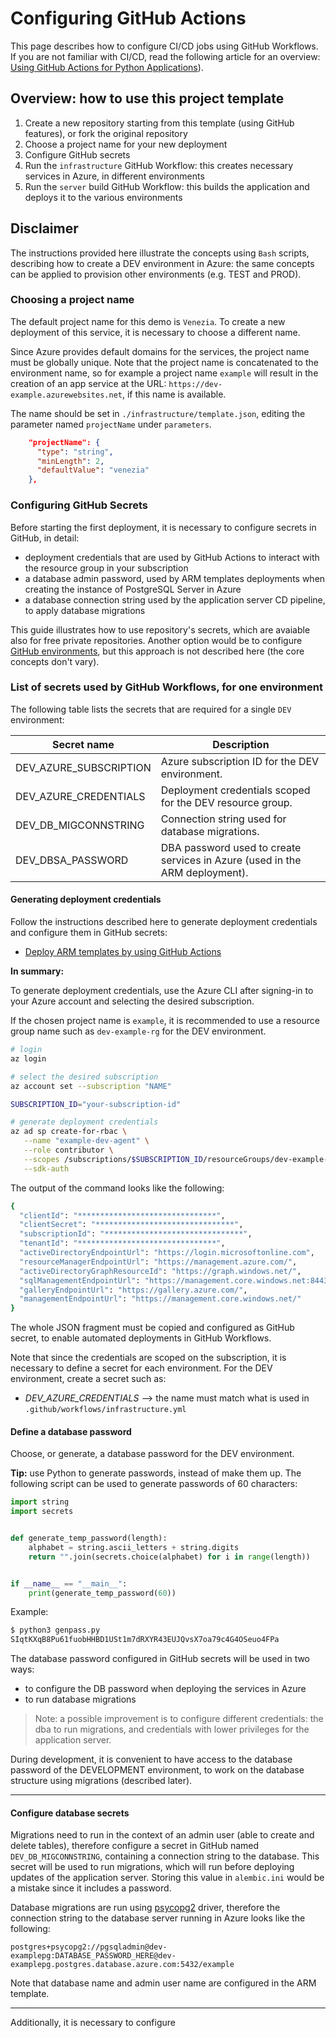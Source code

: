 # Configuring GitHub Actions
This page describes how to configure CI/CD jobs using GitHub Workflows. If you
are not familiar with CI/CD, read the following article for an overview:
[Using GitHub Actions for Python Applications](https://azure.github.io/AppService/2020/12/11/cicd-for-python-apps.html)).

## Overview: how to use this project template

1. Create a new repository starting from this template (using GitHub features),
   or fork the original repository
2. Choose a project name for your new deployment
3. Configure GitHub secrets
4. Run the `infrastructure` GitHub Workflow: this creates necessary services in
   Azure, in different environments
5. Run the `server` build GitHub Workflow: this builds the application and
   deploys it to the various environments

## Disclaimer
The instructions provided here illustrate the concepts using `Bash` scripts,
describing how to create a DEV environment in Azure: the same concepts can be
applied to provision other environments (e.g. TEST and PROD).

### Choosing a project name

The default project name for this demo is `Venezia`. To create a new deployment
of this service, it is necessary to choose a different name.

Since Azure provides default domains for the services, the project name must be
globally unique. Note that the project name is concatenated to the environment
name, so for example a project name `example` will result in the creation of an
app service at the URL: `https://dev-example.azurewebsites.net`, if this name
is available.

The name should be set in `./infrastructure/template.json`, editing the
parameter named `projectName` under `parameters`.

```json
    "projectName": {
      "type": "string",
      "minLength": 2,
      "defaultValue": "venezia"
    },
```

### Configuring GitHub Secrets

Before starting the first deployment, it is necessary to configure secrets in
GitHub, in detail:

* deployment credentials that are used by GitHub Actions to interact with the
  resource group in your subscription
* a database admin password, used by ARM templates deployments when creating the
  instance of PostgreSQL Server in Azure
* a database connection string used by the application server CD pipeline, to
  apply database migrations

This guide illustrates how to use repository's secrets, which are avaiable also
for free private repositories. Another option would be to configure [GitHub
environments](https://docs.github.com/en/actions/reference/environments), but
this approach is not described here (the core concepts don't vary).

### List of secrets used by GitHub Workflows, for one environment

The following table lists the secrets that are required for a single `DEV`
environment:

| Secret name            | Description                                                                 |
| ---------------------- | --------------------------------------------------------------------------- |
| DEV_AZURE_SUBSCRIPTION | Azure subscription ID for the DEV environment.                              |
| DEV_AZURE_CREDENTIALS  | Deployment credentials scoped for the DEV resource group.                   |
| DEV_DB_MIGCONNSTRING   | Connection string used for database migrations.                             |
| DEV_DBSA_PASSWORD      | DBA password used to create services in Azure (used in the ARM deployment). |

#### Generating deployment credentials

Follow the instructions described here to generate deployment credentials and
configure them in GitHub secrets:
* [Deploy ARM templates by using GitHub Actions](https://docs.microsoft.com/en-us/azure/azure-resource-manager/templates/deploy-github-actions)

**In summary:**

To generate deployment credentials, use the Azure CLI after signing-in to your
Azure account and selecting the desired subscription.

If the chosen project name is `example`, it is recommended to use a resource
group name such as `dev-example-rg` for the DEV environment.

```bash
# login
az login

# select the desired subscription
az account set --subscription "NAME"

SUBSCRIPTION_ID="your-subscription-id"

# generate deployment credentials
az ad sp create-for-rbac \
   --name "example-dev-agent" \
   --role contributor \
   --scopes /subscriptions/$SUBSCRIPTION_ID/resourceGroups/dev-example-rg \
   --sdk-auth
```

The output of the command looks like the following:

```bash
{
  "clientId": "*******************************",
  "clientSecret": "*******************************",
  "subscriptionId": "*******************************",
  "tenantId": "*******************************",
  "activeDirectoryEndpointUrl": "https://login.microsoftonline.com",
  "resourceManagerEndpointUrl": "https://management.azure.com/",
  "activeDirectoryGraphResourceId": "https://graph.windows.net/",
  "sqlManagementEndpointUrl": "https://management.core.windows.net:8443/",
  "galleryEndpointUrl": "https://gallery.azure.com/",
  "managementEndpointUrl": "https://management.core.windows.net/"
}
```

The whole JSON fragment must be copied and configured as GitHub secret, to
enable automated deployments in GitHub Workflows.

Note that since the credentials are scoped on the subscription, it is necessary
to define a secret for each environment. For the DEV environment, create a
secret such as:

* _DEV_AZURE_CREDENTIALS_ --> the name must match what is used in `.github/workflows/infrastructure.yml`

#### Define a database password

Choose, or generate, a database password for the DEV environment.

**Tip:** use Python to generate passwords, instead of make them up.
The following script can be used to generate passwords of 60 characters:

``` python
import string
import secrets


def generate_temp_password(length):
    alphabet = string.ascii_letters + string.digits
    return "".join(secrets.choice(alphabet) for i in range(length))


if __name__ == "__main__":
    print(generate_temp_password(60))
```

Example:

```bash
$ python3 genpass.py
SIqtKXqB8Pu61fuobHHBD1USt1m7dRXYR43EUJQvsX7oa79c4G4OSeuo4FPa
```

The database password configured in GitHub secrets will be used in
two ways:

* to configure the DB password when deploying the services in Azure
* to run database migrations

> Note: a possible improvement is to configure different credentials:
> the dba to run migrations, and credentials with lower privileges for
> the application server.

During development, it is convenient to have access to the database password of
the DEVELOPMENT environment, to work on the database structure using migrations
(described later).

---

#### Configure database secrets

Migrations need to run in the context of an admin user (able to create and
delete tables), therefore configure a secret in GitHub named
`DEV_DB_MIGCONNSTRING`, containing a connection string to the database. This
secret will be used to run migrations, which will run before deploying updates
of the application server. Storing this value in `alembic.ini` would be a
mistake since it includes a password.

Database migrations are run using
[psycopg2](https://pypi.org/project/psycopg2/) driver, therefore the connection
string to the database server running in Azure looks like the following:

```
postgres+psycopg2://pgsqladmin@dev-examplepg:DATABASE_PASSWORD_HERE@dev-examplepg.postgres.database.azure.com:5432/example
```

Note that database name and admin user name are configured in the ARM template.

---
Additionally, it is necessary to configure
